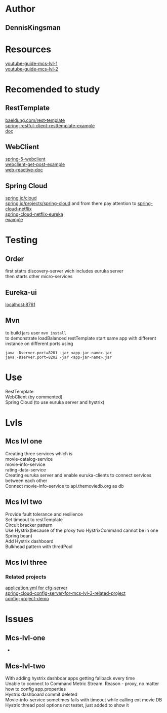 # Author
## DennisKingsman
# Resources
[youtube-guide-mcs-lvl-1](https://www.youtube.com/playlist?list=PLqq-6Pq4lTTZSKAFG6aCDVDP86Qx4lNas)  
[youtube-guide-mcs-lvl-2](https://www.youtube.com/playlist?list=PLqq-6Pq4lTTbXZY_elyGv7IkKrfkSrX5e)  
# Recomended to study
## RestTemplate
[baeldung.com/rest-template](https://www.baeldung.com/rest-template)  
[spring-restful-client-resttemplate-example](https://howtodoinjava.com/spring-boot2/resttemplate/spring-restful-client-resttemplate-example/)  
[doc](https://docs.spring.io/spring-framework/docs/current/javadoc-api/org/springframework/web/client/RestTemplate.html)  
## WebClient
[spring-5-webclient](https://www.baeldung.com/spring-5-webclient)  
[webclient-get-post-example](https://howtodoinjava.com/spring-webflux/webclient-get-post-example/)  
[web-reactive-doc](https://docs.spring.io/spring-framework/docs/current/reference/html/web-reactive.html)  
## Spring Cloud
[spring.io/cloud](https://spring.io/cloud)  
[spring.io/projects/spring-cloud](https://spring.io/projects/spring-cloud) and from there pay attention to [spring-cloud-netflix](https://spring.io/projects/spring-cloud-netflix)  
[spring-cloud-netflix-eureka](https://www.baeldung.com/spring-cloud-netflix-eureka)  
[example](https://betacode.net/11733/understanding-spring-cloud-eureka-server-with-example)  
# Testing
## Order
first statrs discovery-server wich includes euruka server  
then starts other micro-services
## Eureka-ui
[localhost:8761](http://localhost:8761/)
## Mvn
to build jars user `mvn install`  
to demonstrate loadBalanced restTemplate start same app with different instance on different ports using  
```
java -Dserver.port=8201 -jar <app-jar-name>.jar  
java -Dserver.port=8202 -jar <app-jar-name>.jar
```
# Use
RestTemplate  
WebClient (by commented)  
Spring Cloud (to use euruka server and hystrix)  
# Lvls
## Mcs lvl one
Creating three services which is  
movie-catalog-service  
movie-info-service  
rating-data-service  
Creating euruka server and enable euruka-clients to connect services between each other  
Connect movie-info-service to api.themoviedb.org as db  
## Mcs lvl two
Provide fault tolerance and resilience   
Set timeout to restTemplate  
Circuit bracker pattern  
Use Hystrix(because of the proxy two HystrixCommand cannot be in one Spring bean)  
Add Hystrix dashboard  
Bulkhead pattern with thredPool  
## Mcs lvl three
### Related projects 
[application.yml for cfg-server](https://github.com/DennisKingsman/ConfigSpringCloudServer)  
[spring-cloud-config-server-for-mcs-lvl-3-related-project](https://github.com/DennisKingsman/RestMicroservicesLvlOne/tree/master/spring-cloud-config-server-for-mcs-lvl-3-related-project/spring-cloud-config-server)  
[config-project-demo](https://github.com/DennisKingsman/RestMicroservicesLvlThree)
# Issues 
## Mcs-lvl-one
-
## Mcs-lvl-two
With adding hystrix dashboar apps getting fallback every time  
Unable to connect to Command Metric Stream. Reason - proxy, no matter how to config app.properties  
Hystrix dashboard commit deleted  
Movie-info-service sometimes falls with timeout while calling ext movie DB  
Hystrix thread pool options not testet, just added to show it  
